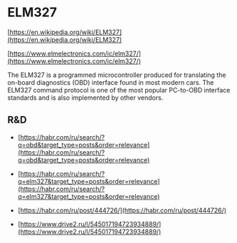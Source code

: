 # ELM327

[https://en.wikipedia.org/wiki/ELM327](https://en.wikipedia.org/wiki/ELM327)

[https://www.elmelectronics.com/ic/elm327/](https://www.elmelectronics.com/ic/elm327/)

The ELM327 is a programmed microcontroller produced for translating the on-board diagnostics (OBD) interface found in most modern cars. 
The ELM327 command protocol is one of the most popular PC-to-OBD interface standards and is also implemented by other vendors.

## R&D

* [https://habr.com/ru/search/?q=obd&target_type=posts&order=relevance](https://habr.com/ru/search/?q=obd&target_type=posts&order=relevance)

* [https://habr.com/ru/search/?q=elm327&target_type=posts&order=relevance](https://habr.com/ru/search/?q=elm327&target_type=posts&order=relevance)

* [https://habr.com/ru/post/444726/](https://habr.com/ru/post/444726/)

* [https://www.drive2.ru/l/545017194723934889/](https://www.drive2.ru/l/545017194723934889/)
